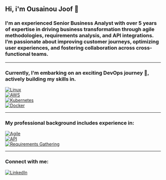 ## Hi, i'm Ousainou Joof 👋

### I'm an experienced Senior Business Analyst with over 5 years of expertise in driving business transformation through agile methodologies, requirements analysis, and API integrations. I’m passionate about improving customer journeys, optimizing user experiences, and fostering collaboration across cross-functional teams.
***
### Currently, I'm embarking on an exciting DevOps journey 🚀, actively building my skills in.

[![Linux](https://img.shields.io/badge/Linux-FCC624?style=for-the-badge&logo=linux&logoColor=black)](https://www.kernel.org/)  
[![AWS](https://img.shields.io/badge/AWS-232F3E?style=for-the-badge&logo=amazonaws&logoColor=orange)](https://aws.amazon.com/)  
[![Kubernetes](https://img.shields.io/badge/Kubernetes-326CE5?style=for-the-badge&logo=kubernetes&logoColor=white)](https://kubernetes.io/) 
<br>
[![Docker](https://img.shields.io/badge/Docker-2496ED?style=for-the-badge&logo=docker&logoColor=white)](https://www.docker.com/)
***
### My professional background includes experience in:

[![Agile](https://img.shields.io/badge/Agile-0288D1?style=for-the-badge&logo=scrumalliance&logoColor=white)](https://www.scrumalliance.org/)  
[![API](https://img.shields.io/badge/API-02569B?style=for-the-badge&logo=postman&logoColor=white)](https://www.postman.com/)  
[![Requirements Gathering](https://img.shields.io/badge/Requirements%20Gathering-0052CC?style=for-the-badge&logo=atlassian&logoColor=white)](https://www.atlassian.com/)
***
### Connect with me: 

[![LinkedIn](https://img.shields.io/badge/LinkedIn-0A66C2?style=for-the-badge&logo=linkedin&logoColor=white)](https://www.linkedin.com/in/ousainou-joof-63420515a/)

